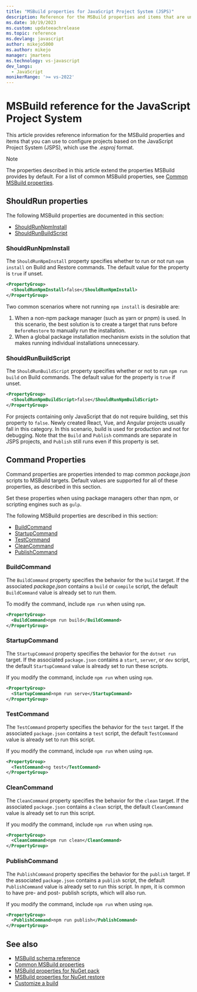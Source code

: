 ```yaml
---
title: "MSBuild properties for JavaScript Project System (JSPS)"
description: Reference for the MSBuild properties and items that are understood by JSPS projects.
ms.date: 10/19/2023
ms.custom: updateeachrelease
ms.topic: reference
ms.devlang: javascript
author: mikejo5000
ms.author: mikejo
manager: jmartens
ms.technology: vs-javascript
dev_langs:
  - JavaScript
monikerRange: '>= vs-2022'
---
```


# MSBuild reference for the JavaScript Project System

This article provides reference information for the MSBuild properties and items that you can use to configure projects based on the JavaScript Project System (JSPS), which use the *.esproj* format.

> [!NOTE]
> The properties described in this article extend the properties MSBuild provides by default. For a list of common MSBuild properties, see [Common MSBuild properties](/visualstudio/msbuild/common-msbuild-project-properties).

## ShouldRun properties

The following MSBuild properties are documented in this section:

- [ShouldRunNpmInstall](#shouldrunnpminstall)
- [ShouldRunBuildScript](#shouldrunbuildscript)

### ShouldRunNpmInstall

The `ShouldRunNpmInstall` property specifies whether to run or not run `npm install` on Build and Restore commands. The default value for the property is `true` if unset.

```xml
<PropertyGroup>
  <ShouldRunNpmInstall>false</ShouldRunNpmInstall>
</PropertyGroup>
```

Two common scenarios where not running `npm install` is desirable are:

1. When a non-npm package manager (such as yarn or pnpm) is used. In this scenario, the best solution is to create a target that runs before `BeforeRestore` to manually run the installation.
2. When a global package installation mechanism exists in the solution that makes running individual installations unnecessary.

### ShouldRunBuildScript

The `ShouldRunBuildScript` property specifies whether or not to run `npm run build` on Build commands. The default value for the property is `true` if unset.

```xml
<PropertyGroup>
  <ShouldRunNpmBuildScript>false</ShouldRunNpmBuildScript>
</PropertyGroup>
```

For projects containing only JavaScript that do not require building, set this property to `false`. Newly created React, Vue, and Angular projects usually fall in this category. In this scenario, build is used for production and not for debugging. Note that the `Build` and `Publish` commands are separate in JSPS projects, and `Publish` still runs even if this property is set.

## Command Properties

Command properties are properties intended to map common *package.json* scripts to MSBuild targets. Default values are supported for all of these properties, as described in this section.

Set these properties when using package managers other than npm, or scripting engines such as `gulp`.

The following MSBuild properties are described in this section:

- [BuildCommand](#buildcommand)
- [StartupCommand](#startupcommand)
- [TestCommand](#testcommand)
- [CleanCommand](#cleancommand)
- [PublishCommand](#publishcommand)

### BuildCommand

The `BuildCommand` property specifies the behavior for the `build` target. If the associated *package.json* contains a `build` or `compile` script, the default `BuildCommand` value is already set to run them.

To modify the command, include `npm run` when using `npm`.

```xml
<PropertyGroup>
  <BuildCommand>npm run build</BuildCommand>
</PropertyGroup>
```

### StartupCommand

The `StartupCommand` property specifies the behavior for the `dotnet run` target. If the associated `package.json` contains a `start`, `server`, or `dev` script, the default `StartupCommand` value is already set to run these scripts.

If you modify the command, include `npm run` when using `npm`.

```xml
<PropertyGroup>
  <StartupCommand>npm run serve</StartupCommand>
</PropertyGroup>
```

### TestCommand

The `TestCommand` property specifies the behavior for the `test` target. If the associated `package.json` contains a `test` script, the default `TestCommand` value is already set to run this script.

If you modify the command, include `npm run` when using `npm`.

```xml
<PropertyGroup>
  <TestCommand>ng test</TestCommand>
</PropertyGroup>
```

### CleanCommand

The `CleanCommand` property specifies the behavior for the `clean` target. If the associated `package.json` contains a `clean` script, the default `CleanCommand` value is already set to run this script.

If you modify the command, include `npm run` when using `npm`.

```xml
<PropertyGroup>
  <CleanCommand>npm run clean</CleanCommand>
</PropertyGroup>
```

### PublishCommand

The `PublishCommand` property specifies the behavior for the `publish` target. If the associated `package.json` contains a `publish` script, the default `PublishCommand` value is already set to run this script. In npm, it is common to have pre- and post- publish scripts, which will also run.

If you modify the command, include `npm run` when using `npm`.

```xml
<PropertyGroup>
  <PublishCommand>npm run publish</PublishCommand>
</PropertyGroup>
```

## See also

- [MSBuild schema reference](/visualstudio/msbuild/msbuild-project-file-schema-reference)
- [Common MSBuild properties](/visualstudio/msbuild/common-msbuild-project-properties)
- [MSBuild properties for NuGet pack](/nuget/reference/msbuild-targets#pack-target)
- [MSBuild properties for NuGet restore](/nuget/reference/msbuild-targets#restore-properties)
- [Customize a build](/visualstudio/msbuild/customize-your-build)

